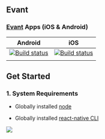 ## Evant

### [Evant](https://github.com/onurcelikeng/Evant_Mobile) Apps (iOS & Android)

| Android | iOS |
| :-----: | :-: |
| [![Build status](https://build.appcenter.ms/v0.1/apps/446d131e-2d1c-4c61-837c-5207e06a4550/branches/master/badge)](https://appcenter.ms) | [![Build status](https://build.appcenter.ms/v0.1/apps/bf1aa66a-0132-48ba-9918-60f8f020a15c/branches/master/badge)](https://appcenter.ms) |
|         |     | 

## Get Started

### 1. System Requirements

* Globally installed [node](https://nodejs.org/en/)

* Globally installed [react-native CLI](https://facebook.github.io/react-native/docs/getting-started.html)

![](https://im3.ezgif.com/tmp/ezgif-3-0eca57007608.gif)

